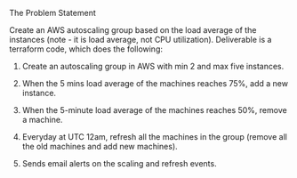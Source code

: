 The Problem Statement

Create an AWS autoscaling group based on the load average of the instances (note - it is load average, not CPU utilization). Deliverable is a terraform code, which does the following:

1. Create an autoscaling group in AWS with min 2 and max five instances.

2. When the 5 mins load average of the machines reaches 75%, add a new instance.

3. When the 5-minute load average of the machines reaches 50%, remove a machine.

4. Everyday at UTC 12am, refresh all the machines in the group (remove all the old machines and add new machines).

5. Sends email alerts on the scaling and refresh events.



